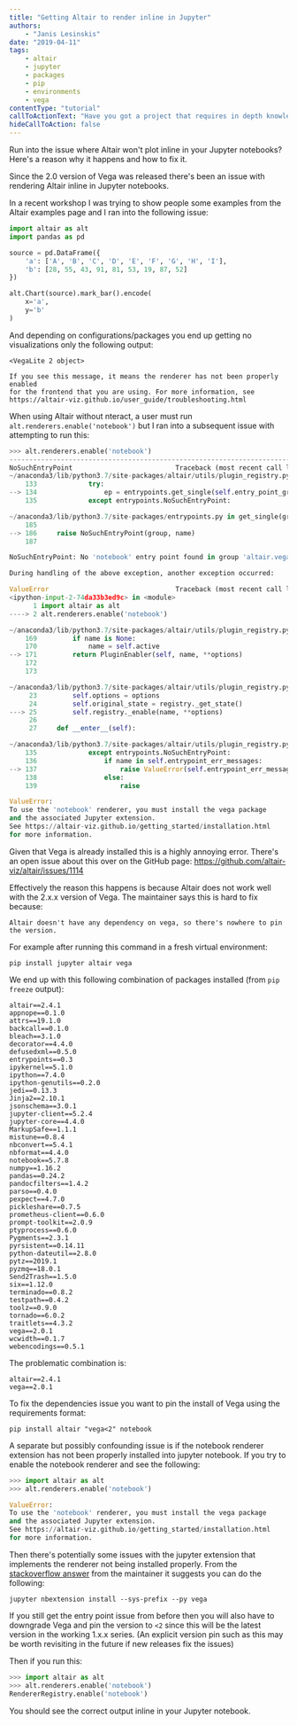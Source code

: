 ```yaml
---
title: "Getting Altair to render inline in Jupyter"
authors:
    - "Janis Lesinskis"
date: "2019-04-11"
tags:
    - altair
    - jupyter
    - packages
    - pip
    - environments
    - vega
contentType: "tutorial"
callToActionText: "Have you got a project that requires in depth knowledge of Python or Jupyter notebooks? We'd love to hear about it so fill in the form below with some details."
hideCallToAction: false
---
```


Run into the issue where Altair won't plot inline in your Jupyter notebooks? Here's a reason why it happens and how to fix it.

<!-- end excerpt -->

Since the 2.0 version of Vega was released there's been an issue with rendering Altair inline in Jupyter notebooks.

In a recent workshop I was trying to show people some examples from the Altair examples page and I ran into the following issue:

```python
import altair as alt
import pandas as pd

source = pd.DataFrame({
    'a': ['A', 'B', 'C', 'D', 'E', 'F', 'G', 'H', 'I'],
    'b': [28, 55, 43, 91, 81, 53, 19, 87, 52]
})

alt.Chart(source).mark_bar().encode(
    x='a',
    y='b'
)
```

And depending on configurations/packages you end up getting no visualizations only the following output:

```
<VegaLite 2 object>

If you see this message, it means the renderer has not been properly enabled
for the frontend that you are using. For more information, see
https://altair-viz.github.io/user_guide/troubleshooting.html
```

When using Altair without nteract, a user must run `alt.renderers.enable('notebook')` but I ran into a subsequent issue with attempting to run this:

```python
>>> alt.renderers.enable('notebook')
---------------------------------------------------------------------------
NoSuchEntryPoint                          Traceback (most recent call last)
~/anaconda3/lib/python3.7/site-packages/altair/utils/plugin_registry.py in _enable(self, name, **options)
    133             try:
--> 134                 ep = entrypoints.get_single(self.entry_point_group, name)
    135             except entrypoints.NoSuchEntryPoint:

~/anaconda3/lib/python3.7/site-packages/entrypoints.py in get_single(group, name, path)
    185 
--> 186     raise NoSuchEntryPoint(group, name)
    187 

NoSuchEntryPoint: No 'notebook' entry point found in group 'altair.vegalite.v2.renderer'

During handling of the above exception, another exception occurred:

ValueError                                Traceback (most recent call last)
<ipython-input-2-74da33b3ed9c> in <module>
      1 import altair as alt
----> 2 alt.renderers.enable('notebook')

~/anaconda3/lib/python3.7/site-packages/altair/utils/plugin_registry.py in enable(self, name, **options)
    169         if name is None:
    170             name = self.active
--> 171         return PluginEnabler(self, name, **options)
    172 
    173 

~/anaconda3/lib/python3.7/site-packages/altair/utils/plugin_registry.py in __init__(self, registry, name, **options)
     23         self.options = options
     24         self.original_state = registry._get_state()
---> 25         self.registry._enable(name, **options)
     26 
     27     def __enter__(self):

~/anaconda3/lib/python3.7/site-packages/altair/utils/plugin_registry.py in _enable(self, name, **options)
    135             except entrypoints.NoSuchEntryPoint:
    136                 if name in self.entrypoint_err_messages:
--> 137                     raise ValueError(self.entrypoint_err_messages[name])
    138                 else:
    139                     raise

ValueError: 
To use the 'notebook' renderer, you must install the vega package
and the associated Jupyter extension.
See https://altair-viz.github.io/getting_started/installation.html
for more information.
```

Given that Vega is already installed this is a highly annoying error.
There's an open issue about this over on the GitHub page: https://github.com/altair-viz/altair/issues/1114

Effectively the reason this happens is because Altair does not work well with the 2.x.x version of Vega.
The maintainer says this is hard to fix because:

    Altair doesn't have any dependency on vega, so there's nowhere to pin the version.

For example after running this command in a fresh virtual environment:

```
pip install jupyter altair vega
```

We end up with this following combination of packages installed (from `pip freeze` output):

```
altair==2.4.1
appnope==0.1.0
attrs==19.1.0
backcall==0.1.0
bleach==3.1.0
decorator==4.4.0
defusedxml==0.5.0
entrypoints==0.3
ipykernel==5.1.0
ipython==7.4.0
ipython-genutils==0.2.0
jedi==0.13.3
Jinja2==2.10.1
jsonschema==3.0.1
jupyter-client==5.2.4
jupyter-core==4.4.0
MarkupSafe==1.1.1
mistune==0.8.4
nbconvert==5.4.1
nbformat==4.4.0
notebook==5.7.8
numpy==1.16.2
pandas==0.24.2
pandocfilters==1.4.2
parso==0.4.0
pexpect==4.7.0
pickleshare==0.7.5
prometheus-client==0.6.0
prompt-toolkit==2.0.9
ptyprocess==0.6.0
Pygments==2.3.1
pyrsistent==0.14.11
python-dateutil==2.8.0
pytz==2019.1
pyzmq==18.0.1
Send2Trash==1.5.0
six==1.12.0
terminado==0.8.2
testpath==0.4.2
toolz==0.9.0
tornado==6.0.2
traitlets==4.3.2
vega==2.0.1
wcwidth==0.1.7
webencodings==0.5.1
```

The problematic combination is:

```
altair==2.4.1
vega==2.0.1
```

To fix the dependencies issue you want to pin the install of Vega using the requirements format:

```
pip install altair "vega<2" notebook
```

A separate but possibly confounding issue is if the notebook renderer extension has not been properly installed into jupyter notebook. If you try to enable the notebook renderer and see the following:

```python
>>> import altair as alt
>>> alt.renderers.enable('notebook')

ValueError: 
To use the 'notebook' renderer, you must install the vega package
and the associated Jupyter extension.
See https://altair-viz.github.io/getting_started/installation.html
for more information.
```

Then there's potentially some issues with the jupyter extension that implements the renderer not being installed properly. From the [stackoverflow answer](https://stackoverflow.com/a/55014794) from the maintainer it suggests you can do the following:

```
jupyter nbextension install --sys-prefix --py vega
```

If you still get the entry point issue from before then you will also have to downgrade Vega and pin the version to `<2` since this will be the latest version in the working 1.x.x series. (An explicit version pin such as this may be worth revisiting in the future if new releases fix the issues)

Then if you run this:

```python
>>> import altair as alt
>>> alt.renderers.enable('notebook')
RendererRegistry.enable('notebook')
```

You should see the correct output inline in your Jupyter notebook.
